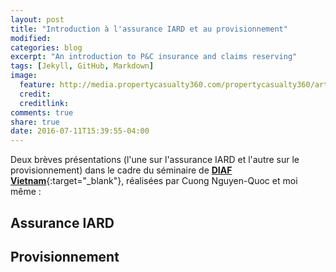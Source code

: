 ```yaml
---
layout: post
title: "Introduction à l'assurance IARD et au provisionnement"
modified:
categories: blog
excerpt: "An introduction to P&C insurance and claims reserving"
tags: [Jekyll, GitHub, Markdown]
image:
  feature: http://media.propertycasualty360.com/propertycasualty360/article/2016/03/23/projection-of-future-crop-600x338-crop-600x338.jpg
  credit: 
  creditlink: 
comments: true
share: true
date: 2016-07-11T15:39:55-04:00
---
```


Deux brèves présentations (l'une sur l'assurance IARD et l'autre sur le provisionnement) dans le cadre du séminaire de [**DIAF Vietnam**](http://assodiaf.org/fr/){:target="_blank"}, réalisées par Cuong Nguyen-Quoc et moi même :

## Assurance IARD
<script async class="speakerdeck-embed" data-id="e5112f82af3c4540845d3d6dbf4c97ed" data-ratio="1.77777777777778" src="//speakerdeck.com/assets/embed.js"></script>

## Provisionnement 
<script async class="speakerdeck-embed" data-id="d5a13e92167044728c93236f106f9eb5" data-ratio="1.77777777777778" src="//speakerdeck.com/assets/embed.js"></script>


